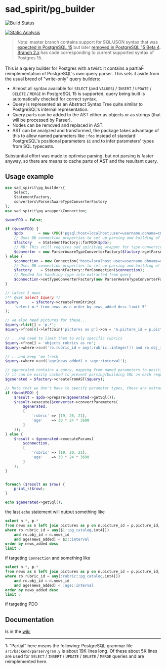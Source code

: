 # sad_spirit/pg_builder

[![Build Status](https://github.com/sad-spirit/pg-builder/workflows/Continuous%20Integration/badge.svg?branch=master)](https://github.com/sad-spirit/pg-builder/actions?query=branch%3Amaster+workflow%3A%22Continuous+Integration%22)

[![Static Analysis](https://github.com/sad-spirit/pg-builder/workflows/Static%20Analysis/badge.svg?branch=master)](https://github.com/sad-spirit/pg-builder/actions?query=branch%3Amaster+workflow%3A%22Static+Analysis%22)

> Note: master branch contains support for SQL/JSON syntax that was 
> [expected in PostgreSQL 15](https://www.postgresql.org/about/news/postgresql-15-beta-1-released-2453/) 
> but later [removed in PostgreSQL 15 Beta 4](https://www.postgresql.org/about/news/postgresql-15-beta-4-released-2507/).
> [Branch 2.x](../../tree/2.x) has code corresponding to current supported syntax of Postgres 15.

This is a query builder for Postgres with a twist: it contains a partial<sup>[1](#footnote1)</sup> reimplementation of PostgreSQL's own
query parser. This sets it aside from the usual breed of "write-only" query builders:

* Almost all syntax available for `SELECT` (and `VALUES`) / `INSERT` / `UPDATE` / `DELETE` / `MERGE` in PostgreSQL 15
  is supported, query being built is automatically checked for correct syntax.
* Query is represented as an Abstract Syntax Tree quite similar to PostgreSQL's internal representation.
* Query parts can be added to the AST either as objects or as strings (that will be processed by Parser).
* Nodes can be removed and replaced in AST.
* AST can be analyzed and transformed, the package takes advantage of this to allow named parameters like
  `:foo` instead of standard PostgreSQL's positional parameters `$1` and to infer parameters' types
  from SQL typecasts.

Substantial effort was made to optimise parsing, but not parsing is faster anyway, so there are means to cache parts 
of AST and the resultant query.

## Usage example

```PHP
use sad_spirit\pg_builder\{
    Select,
    StatementFactory,
    converters\ParserAwareTypeConverterFactory
};
use sad_spirit\pg_wrapper\Connection;

$wantPDO = false;

if ($wantPDO) {
    $pdo       = new \PDO('pgsql:host=localhost;user=username;dbname=cms');
    // Uses DB connection properties to set up parsing and building of SQL 
    $factory   = StatementFactory::forPDO($pdo);
    // NB: This still requires sad_spirit/pg_wrapper for type conversion code
    $converter = new ParserAwareTypeConverterFactory($factory->getParser());
} else {
    $connection = new Connection('host=localhost user=username dbname=cms');
    // Uses DB connection properties to set up parsing and building of SQL 
    $factory    = StatementFactory::forConnection($connection);
    // Needed for handling type info extracted from query
    $connection->setTypeConverterFactory(new ParserAwareTypeConverterFactory($factory->getParser()));
}

// latest 5 news
/** @var Select $query */
$query      = $factory->createFromString(
    'select n.* from news as n order by news_added desc limit 5'
);

// we also need pictures for these...
$query->list[] = 'p.*';
$query->from[0]->leftJoin('pictures as p')->on = 'n.picture_id = p.picture_id';

// ...and need to limit them to only specific rubrics
$query->from[] = 'objects_rubrics as ro';
$query->where->and('ro.rubric_id = any(:rubric::integer[]) and ro.obj_id = n.news_id');

// ...and keep 'em fresh
$query->where->and('age(news_added) < :age::interval');

// $generated contains a query, mapping from named parameters to positional ones, types info
// it can be easily cached to prevent parsing/building SQL on each request
$generated = $factory->createFromAST($query);

// Note that we don't have to specify parameter types, these are extracted from query
if ($wantPDO) {
    $result = $pdo->prepare($generated->getSql());
    $result->execute($converter->convertParameters(
        $generated,
        [
            'rubric' => [19, 20, 21],
            'age'    => 30 * 24 * 3600        
        ]       
    ));
} else {
    $result = $generated->executeParams(
        $connection, 
        [
            'rubric' => [19, 20, 21],
            'age'    => 30 * 24 * 3600
        ]
    );
}


foreach ($result as $row) {
    print_r($row);
}

echo $generated->getSql();
```
the last `echo` statement will output something like
```SQL
select n.*, p.*
from news as n left join pictures as p on n.picture_id = p.picture_id, objects_rubrics as ro
where ro.rubric_id = any($1::pg_catalog.int4[])
    and ro.obj_id = n.news_id
    and age(news_added) < $2::interval
order by news_added desc
limit 5
```
if targeting `Connection` and something like
```SQL
select n.*, p.*
from news as n left join pictures as p on n.picture_id = p.picture_id, objects_rubrics as ro
where ro.rubric_id = any(:rubric::pg_catalog.int4[])
    and ro.obj_id = n.news_id
    and age(news_added) < :age::interval
order by news_added desc
limit 5
```
if targeting PDO

## Documentation

Is in the [wiki](https://github.com/sad-spirit/pg-builder/wiki)

---
<a name="footnote1">1</a>: "Partial" here means the following: PostgreSQL grammar file `src/backend/parser/gram.y` is about 19K lines long. 
Of these about 5K lines are used for `SELECT` / `INSERT` / `UPDATE` / `DELETE` / `MERGE` queries and are reimplemented here.
